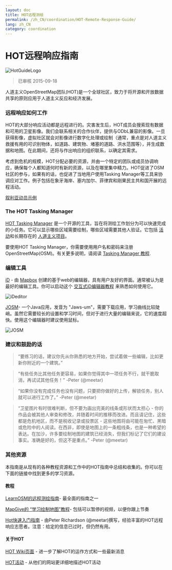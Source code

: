 ```yaml
---
layout: doc
title: HOT远程测绘   
permalink: /zh_CN/coordination/HOT-Remote-Response-Guide/ 
lang: zh_CN
category: coordination
---
```


# HOT远程响应指南   

![HotGuideLogo](/images/hot-logo.png)  

> 已审核 2015-09-18  

人道主义OpenStreetMap团队(HOT)是一个全球社区，致力于将开源和开放数据共享的原则应用于人道主义反应和经济发展。  

### 远程响应如何工作 

HOT的大部分响应活动都是远程进行的。灾害发生后，HOT成员会搜索现有数据和可用的卫星影像。我们会联系相关的合作伙伴，提供与ODbL兼容的影像。一旦获得影像，虚拟社区就会对影像进行数字化处理或绘制（通常，重点是对人道主义救援有用的可识别物体，如道路、建筑物、堵塞的道路、洪水范围等），并生成数据和地图。在此期间，还将与作出响应的组织联系，以确定其需求。  

考虑到危机的规模，HOT分配必要的资源，并由一个特定的团队或成员协调响应，确保每个人都知道何时有新的资源，以及在哪里集中精力。HOT促进了OSM社区的参与，如果有的话，也促进了当地用户使用Tasking Manager等工具来协调应对工作。例子包括在象牙海岸、塞内加尔、菲律宾和刚果民主共和国开展的远程活动。  

[叙利亚动员示例](http://hot.openstreetmap.org/updates/2013-01-28_syria_activation)  

### The HOT Tasking Manager 

[HOT Tasking Manager](http://tasks.hotosm.org/) 是一个开源的工具，旨在将测绘工作划分为可以快速完成的小任务。它可以显示哪些区域需要绘制，哪些区域需要其他人验证。它包括  [活动](http://wiki.openstreetmap.org/wiki/HOT_activation)和长期存在的 [人道主义项目](http://hot.openstreetmap.org/projects)。  

要使用HOT Tasking Manager，你需要使用用户名和密码来注册OpenStreetMap(OSM)。有关更多说明，请阅读 [Tasking Manager 教程](/zh_CN/coordination/tm-user/).  


### 编辑工具 

[iD](http://learnosm.org/zh_CN/beginner/id-editor/) - 由 [Mapbox](www.mapbox.com) 创建的基于web的编辑器，具有用户友好的界面。通常被认为是最好的编辑工具。你可以启动这个 [交互式iD编辑器教程](http://ideditor.com/) 来熟悉如何使用它。  

![iDeditor](https://blog.openstreetmap.org/wp-content/uploads/2013/08/id-editor-sotm-us-2013-venue-screenshot.png)  


[JOSM](https://josm.openstreetmap.de/)- 一个Java应用，发音为 "Jaws-um"，需要下载应用，学习曲线比较陡峭。虽然它需要较长的设置和学习时间，但对于进行大量的编辑来说，它的速度超快。使用这个编辑器时建议使用鼠标。  

![JOSM](https://njgeo.org/wp-content/uploads/2010/07/josm_osm_editor.png)  

### 建议和鼓励的话

> “要练习的话，建议你先从你熟悉的地方开始，尝试着做一些编辑，比如更新你附近的一个建筑。”

> “有些任务比其他任务更容易，如果你觉得其中一项任务不行，就干脆取消，再试试其他任务！” -Peter (@meetar)

> “如果你没有完成任务也没有问题，只要把你做好的上传，解锁任务，别人就可以进行工作了。” -Peter (@meetar)

> “卫星图片有时很难判断，但不要为画出完美的线条或形状而太担心 - 你的作品会被其他人审查和修改，并随着时间的推移而改进。而且请记住，这些都是危机地区，而不是税收记录或投票区 - 这些地图将由可能在匆忙、黑暗或危险中的人阅读。在西非，即使是地图上的一条粗线条，也是一种希望的表达。在加沙，许多要绘制地图的建筑已经消失，但我们标记了它们的建设事实。准确是好的，但这不是重点。” -Peter (@meetar)

### 其他资源 

本指南是从现有的各种教程资源和工作中的HOT指南中总结和收集的。你可以在下面的链接中找到更多的学习资源。  

#### 教程

[LearnOSM的远程测绘指南](http://learnosm.org/zh_CN/coordination/remote/)- 最全面的指南之一  

[MapGive的 “学习绘制地图”教程](http://mapgive.state.gov/learn-to-map/)- 包括可以暂停的视频，以便你跟上节奏  

[Hot快速入门指南](https://gist.github.com/meetar/b9929dfec129d1d7f5f2) - 由Peter Richardson (@meetar)撰写，经验丰富的HOT远程响应志愿者。注意：给定的信息已过时，但仍然有用。 

#### 关于HOT 

[HOT Wiki页面](http://wiki.openstreetmap.org/wiki/Humanitarian_OSM_Team) -  进一步了解HOT的运作方式和一些最新消息  

[HOT活动](https://www.hotosm.org/what-we-do) - 从他们的网站更详细地描述HOT活动  